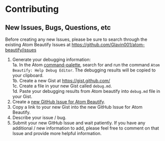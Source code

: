 # Contributing

## New Issues, Bugs, Questions, etc

Before creating any new Issues, please be sure to search through the existing Atom Beautify Issues at https://github.com/Glavin001/atom-beautify/issues

1. Generate your debugging information:  
  1a. In the Atom [command-palette](https://atom.io/packages/command-palette), 
search for and run the command `Atom Beautify: Help Debug Editor`. 
The debugging results will be copied to your clipboard.  
  1b. Create a new Gist at https://gist.github.com/  
  1c. Create a file in your new Gist called `debug.md`.  
  1d. Paste your debugging results from Atom beautify into `debug.md` file in your Gist.  
2. Create a [new GitHub Issue for Atom Beautify](https://github.com/Glavin001/atom-beautify/issues/new).
3. Copy a link to your new Gist into the new GitHub Issue for Atom Beautify.
4. Describe your issue / bug.
5. Submit your new GitHub Issue and wait patiently. 
If you have any additional / new information to add, please feel free to comment on that Issue and provide more helpful information.
